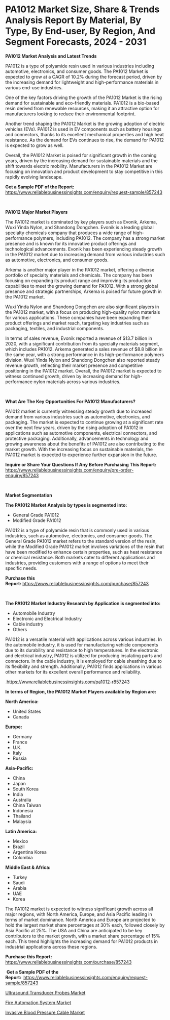 <p><h1>PA1012 Market Size, Share & Trends Analysis Report By Material, By Type, By End-user, By Region, And Segment Forecasts, 2024 - 2031</h1></p><p><strong>PA1012 Market Analysis and Latest Trends</strong></p>
<p><p>PA1012 is a type of polyamide resin used in various industries including automotive, electronics, and consumer goods. The PA1012 Market is expected to grow at a CAGR of 10.2% during the forecast period, driven by the increasing demand for lightweight and high-performance materials in various end-use industries. </p><p>One of the key factors driving the growth of the PA1012 Market is the rising demand for sustainable and eco-friendly materials. PA1012 is a bio-based resin derived from renewable resources, making it an attractive option for manufacturers looking to reduce their environmental footprint.</p><p>Another trend shaping the PA1012 Market is the growing adoption of electric vehicles (EVs). PA1012 is used in EV components such as battery housings and connectors, thanks to its excellent mechanical properties and high heat resistance. As the demand for EVs continues to rise, the demand for PA1012 is expected to grow as well.</p><p>Overall, the PA1012 Market is poised for significant growth in the coming years, driven by the increasing demand for sustainable materials and the shift towards electric mobility. Manufacturers in the PA1012 Market are focusing on innovation and product development to stay competitive in this rapidly evolving landscape.</p></p>
<p><strong>Get a Sample PDF of the Report:&nbsp;</strong> <a href="https://www.reliablebusinessinsights.com/enquiry/request-sample/857243">https://www.reliablebusinessinsights.com/enquiry/request-sample/857243</a></p>
<p>&nbsp;</p>
<p><strong>PA1012 Major Market Players</strong></p>
<p><p>The PA1012 market is dominated by key players such as Evonik, Arkema, Wuxi Yinda Nylon, and Shandong Dongchen. Evonik is a leading global specialty chemicals company that produces a wide range of high-performance polymers, including PA1012. The company has a strong market presence and is known for its innovative product offerings and technological advancements. Evonik has been experiencing steady growth in the PA1012 market due to increasing demand from various industries such as automotive, electronics, and consumer goods.</p><p>Arkema is another major player in the PA1012 market, offering a diverse portfolio of specialty materials and chemicals. The company has been focusing on expanding its product range and improving its production capabilities to meet the growing demand for PA1012. With a strong global presence and strategic partnerships, Arkema is poised for future growth in the PA1012 market.</p><p>Wuxi Yinda Nylon and Shandong Dongchen are also significant players in the PA1012 market, with a focus on producing high-quality nylon materials for various applications. These companies have been expanding their product offerings and market reach, targeting key industries such as packaging, textiles, and industrial components.</p><p>In terms of sales revenue, Evonik reported a revenue of $13.7 billion in 2020, with a significant contribution from its specialty materials segment, which includes PA1012. Arkema generated a sales revenue of $8.8 billion in the same year, with a strong performance in its high-performance polymers division. Wuxi Yinda Nylon and Shandong Dongchen also reported steady revenue growth, reflecting their market presence and competitive positioning in the PA1012 market. Overall, the PA1012 market is expected to witness continued growth, driven by increasing demand for high-performance nylon materials across various industries.</p></p>
<p>&nbsp;</p>
<p><strong>What Are The Key Opportunities For PA1012 Manufacturers?</strong></p>
<p><p>PA1012 market is currently witnessing steady growth due to increased demand from various industries such as automotive, electronics, and packaging. The market is expected to continue growing at a significant rate over the next few years, driven by the rising adoption of PA1012 in applications such as automotive components, electrical connectors, and protective packaging. Additionally, advancements in technology and growing awareness about the benefits of PA1012 are also contributing to the market growth. With the increasing focus on sustainable materials, the PA1012 market is expected to experience further expansion in the future.</p></p>
<p><strong>Inquire or Share Your Questions If Any Before Purchasing This Report:</strong> <a href="https://www.reliablebusinessinsights.com/enquiry/pre-order-enquiry/857243">https://www.reliablebusinessinsights.com/enquiry/pre-order-enquiry/857243</a></p>
<p>&nbsp;</p>
<p><strong>Market Segmentation</strong></p>
<p><strong>The PA1012 Market Analysis by types is segmented into:</strong></p>
<p><ul><li>General Grade PA1012</li><li>Modified Grade PA1012</li></ul></p>
<p><p>PA1012 is a type of polyamide resin that is commonly used in various industries, such as automotive, electronics, and consumer goods. The General Grade PA1012 market refers to the standard version of the resin, while the Modified Grade PA1012 market involves variations of the resin that have been modified to enhance certain properties, such as heat resistance or chemical resistance. Both markets cater to different applications and industries, providing customers with a range of options to meet their specific needs.</p></p>
<p><strong>Purchase this Report:&nbsp;</strong><a href="https://www.reliablebusinessinsights.com/purchase/857243">https://www.reliablebusinessinsights.com/purchase/857243</a></p>
<p>&nbsp;</p>
<p><strong>The PA1012 Market Industry Research by Application is segmented into:</strong></p>
<p><ul><li>Automobile Industry</li><li>Electronic and Electrical Industry</li><li>Cable industry</li><li>Others</li></ul></p>
<p><p>PA1012 is a versatile material with applications across various industries. In the automobile industry, it is used for manufacturing vehicle components due to its durability and resistance to high temperatures. In the electronic and electrical industry, PA1012 is utilized for producing insulating parts and connectors. In the cable industry, it is employed for cable sheathing due to its flexibility and strength. Additionally, PA1012 finds applications in various other markets for its excellent overall performance and reliability.</p></p>
<p><a href="https://www.reliablebusinessinsights.com/pa1012-r857243">&nbsp;https://www.reliablebusinessinsights.com/pa1012-r857243</a></p>
<p><strong>In terms of Region, the PA1012 Market Players available by Region are:</strong></p>
<p>
    <p> <strong> North America: </strong>
        <ul>
            <li>United States</li>
            <li>Canada</li>
        </ul>
        </p> 
    <p> <strong> Europe: </strong>
        <ul>
            <li>Germany</li>
            <li>France</li>
            <li>U.K.</li>
            <li>Italy</li>
            <li>Russia</li>
        </ul>
        </p> 
    <p> <strong> Asia-Pacific: </strong>
        <ul>
            <li>China</li>
            <li>Japan</li>
            <li>South Korea</li>
            <li>India</li>
            <li>Australia</li>
            <li>China Taiwan</li>
            <li>Indonesia</li>
            <li>Thailand</li>
            <li>Malaysia</li>
        </ul>
        </p> 
    <p> <strong> Latin America: </strong>
        <ul>
            <li>Mexico</li>
            <li>Brazil</li>
            <li>Argentina Korea</li>
            <li>Colombia</li>
        </ul>
        </p> 
    <p> <strong> Middle East & Africa: </strong>
        <ul>
            <li>Turkey</li>
            <li>Saudi</li>
            <li>Arabia</li>
            <li>UAE</li>
            <li>Korea</li>
        </ul>
    </p>
    </p>
<p><p>The PA1012 market is expected to witness significant growth across all major regions, with North America, Europe, and Asia Pacific leading in terms of market dominance. North America and Europe are projected to hold the largest market share percentages at 30% each, followed closely by Asia Pacific at 25%. The USA and China are anticipated to be key contributors to the market growth, with a market share percentage of 15% each. This trend highlights the increasing demand for PA1012 products in industrial applications across these regions.</p></p>
<p><strong>Purchase this Report: </strong><a href="https://www.reliablebusinessinsights.com/purchase/857243">https://www.reliablebusinessinsights.com/purchase/857243</a></p>
<p>&nbsp;<strong>Get a Sample PDF of the Report:&nbsp;&nbsp;</strong><a href="https://www.reliablebusinessinsights.com/enquiry/request-sample/857243">https://www.reliablebusinessinsights.com/enquiry/request-sample/857243</a></p>
<p><strong></strong></p>
<p><p><a href="https://view.publitas.com/reportprime-1/ultrasound-transducer-probes-market-size-is-growing-at-cagr-of-14-4-and-this-report-covers-analysis-by-type-application-growth-and-forecast-2024-2031/">Ultrasound Transducer Probes Market</a></p><p><a href="https://github.com/msbsaifansami/Market-Research-Report-List-1/blob/main/fire-automation-system-market.md">Fire Automation System Market</a></p><p><a href="https://view.publitas.com/reportprime-1/global-invasive-blood-pressure-cable-market-size-is-expected-to-experience-a-cagr-of-10-2-through-2024-2031-according-to-industry-projections/">Invasive Blood Pressure Cable Market</a></p></p>